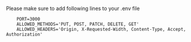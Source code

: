 Please make sure to add following lines to your .env file

```dotenv
    PORT=3000
    ALLOWED_METHODS='PUT, POST, PATCH, DELETE, GET'
    ALLOWED_HEADERS='Origin, X-Requested-Width, Content-Type, Accept, Authorization'
```
